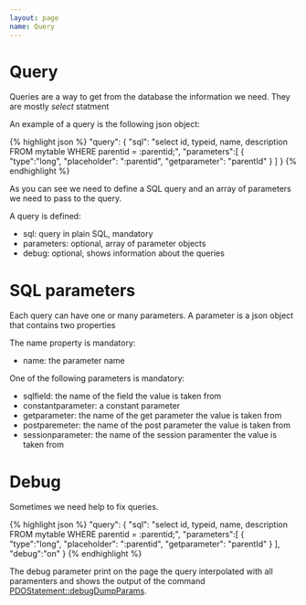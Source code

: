 ```yaml
---
layout: page
name: Query
---
```


# Query

Queries are a way to get from the database the information we need. They are mostly *select* statment

An example of a query is the following json object:

{% highlight json %}
"query": {
  "sql": "select id, typeid, name, description FROM mytable WHERE parentid = :parentid;",
  "parameters":[
    { "type":"long", "placeholder": ":parentid", "getparameter": "parentId" }
  ]
}
{% endhighlight %}

As you can see we need to define a SQL query and an array of parameters we need to pass to the query.

A query is defined:

* sql: query in plain SQL, mandatory
* parameters: optional, array of parameter objects
* debug: optional, shows information about the queries 

# SQL parameters

Each query can have one or many parameters.
A parameter is a json object that contains two properties

The name property is mandatory:

* name: the parameter name

One of the following parameters is mandatory:

* sqlfield: the name of the field the value is taken from
* constantparameter: a constant parameter
* getparameter: the name of the get parameter the value is taken from
* postparemeter: the name of the post parameter the value is taken from
* sessionparameter: the name of the session paramenter the value is taken from

# Debug

Sometimes we need help to fix queries.

{% highlight json %}
"query": {
  "sql": "select id, typeid, name, description FROM mytable WHERE parentid = :parentid;",
  "parameters":[
    { "type":"long", "placeholder": ":parentid", "getparameter": "parentId" }
  ],
  "debug":"on"
}
{% endhighlight %}

The debug parameter print on the page the query interpolated with all paramenters and shows the output of the command [PDOStatement::debugDumpParams](https://www.php.net/manual/en/pdostatement.debugdumpparams.php).
 


